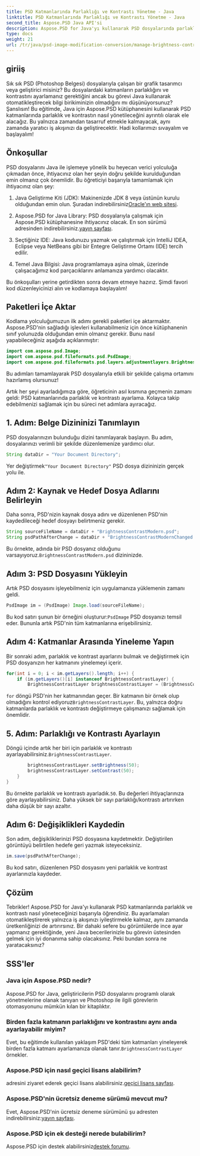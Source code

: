 ```yaml
---
title: PSD Katmanlarında Parlaklığı ve Kontrastı Yönetme - Java
linktitle: PSD Katmanlarında Parlaklığı ve Kontrastı Yönetme - Java
second_title: Aspose.PSD Java API'si
description: Aspose.PSD for Java'yı kullanarak PSD dosyalarında parlaklık ve kontrastı zahmetsizce ayarlamayı öğrenin. Geliştiriciler ve grafik tasarımcıları için idealdir.
type: docs
weight: 21
url: /tr/java/psd-image-modification-conversion/manage-brightness-contrast-psd-layers/
---
```

## giriiş

Sık sık PSD (Photoshop Belgesi) dosyalarıyla çalışan bir grafik tasarımcı veya geliştirici misiniz? Bu dosyalardaki katmanların parlaklığını ve kontrastını ayarlamanız gerektiğini ancak bu görevi Java kullanarak otomatikleştirecek bilgi birikiminizin olmadığını mı düşünüyorsunuz? Şanslısın! Bu eğitimde, Java için Aspose.PSD kütüphanesini kullanarak PSD katmanlarında parlaklık ve kontrastın nasıl yönetileceğini ayrıntılı olarak ele alacağız. Bu yalnızca zamandan tasarruf etmekle kalmayacak, aynı zamanda yaratıcı iş akışınızı da geliştirecektir. Hadi kollarımızı sıvayalım ve başlayalım!

## Önkoşullar

PSD dosyalarını Java ile işlemeye yönelik bu heyecan verici yolculuğa çıkmadan önce, ihtiyacınız olan her şeyin doğru şekilde kurulduğundan emin olmanız çok önemlidir. Bu öğreticiyi başarıyla tamamlamak için ihtiyacınız olan şey:

1.  Java Geliştirme Kiti (JDK): Makinenizde JDK 8 veya üstünün kurulu olduğundan emin olun. Şuradan indirebilirsiniz[Oracle'ın web sitesi](https://www.oracle.com/java/technologies/javase-jdk8-downloads.html).

2. Aspose.PSD for Java Library: PSD dosyalarıyla çalışmak için Aspose.PSD kütüphanesine ihtiyacınız olacak. En son sürümü adresinden indirebilirsiniz.[yayın sayfası](https://releases.aspose.com/psd/java/).

3. Seçtiğiniz IDE: Java kodunuzu yazmak ve çalıştırmak için IntelliJ IDEA, Eclipse veya NetBeans gibi bir Entegre Geliştirme Ortamı (IDE) tercih edilir.

4. Temel Java Bilgisi: Java programlamaya aşina olmak, üzerinde çalışacağımız kod parçacıklarını anlamanıza yardımcı olacaktır.

Bu önkoşulları yerine getirdikten sonra devam etmeye hazırız. Şimdi favori kod düzenleyicinizi alın ve kodlamaya başlayalım!

## Paketleri İçe Aktar

Kodlama yolculuğumuzun ilk adımı gerekli paketleri içe aktarmaktır. Aspose.PSD'nin sağladığı işlevleri kullanabilmeniz için önce kütüphanenin sınıf yolunuzda olduğundan emin olmanız gerekir. Bunu nasıl yapabileceğiniz aşağıda açıklanmıştır:

```java
import com.aspose.psd.Image;
import com.aspose.psd.fileformats.psd.PsdImage;
import com.aspose.psd.fileformats.psd.layers.adjustmentlayers.BrightnessContrastLayer;
```

Bu adımları tamamlayarak PSD dosyalarıyla etkili bir şekilde çalışma ortamını hazırlamış olursunuz!

Artık her şeyi ayarladığımıza göre, öğreticinin asıl kısmına geçmenin zamanı geldi: PSD katmanlarında parlaklık ve kontrastı ayarlama. Kolayca takip edebilmenizi sağlamak için bu süreci net adımlara ayıracağız.

## 1. Adım: Belge Dizininizi Tanımlayın

PSD dosyalarınızın bulunduğu dizini tanımlayarak başlayın. Bu adım, dosyalarınızı verimli bir şekilde düzenlemenize yardımcı olur.

```java
String dataDir = "Your Document Directory";
```

 Yer değiştirmek`"Your Document Directory"` PSD dosya dizininizin gerçek yolu ile.

## Adım 2: Kaynak ve Hedef Dosya Adlarını Belirleyin

Daha sonra, PSD'nizin kaynak dosya adını ve düzenlenen PSD'nin kaydedileceği hedef dosyayı belirtmeniz gerekir.

```java
String sourceFileName = dataDir + "BrightnessContrastModern.psd";
String psdPathAfterChange = dataDir + "BrightnessContrastModernChanged.psd";
```

 Bu örnekte, adında bir PSD dosyanız olduğunu varsayıyoruz.`BrightnessContrastModern.psd` dizininizde.

## Adım 3: PSD Dosyasını Yükleyin

Artık PSD dosyasını işleyebilmeniz için uygulamanıza yüklemenin zamanı geldi.

```java
PsdImage im = (PsdImage) Image.load(sourceFileName);
```

 Bu kod satırı şunun bir örneğini oluşturur:`PsdImage` PSD dosyanızı temsil eder. Bununla artık PSD'nin tüm katmanlarına erişebilirsiniz.

## Adım 4: Katmanlar Arasında Yineleme Yapın

Bir sonraki adım, parlaklık ve kontrast ayarlarını bulmak ve değiştirmek için PSD dosyanızın her katmanını yinelemeyi içerir.

```java
for(int i = 0; i < im.getLayers().length; i++) {
    if (im.getLayers()[i] instanceof BrightnessContrastLayer) {
        BrightnessContrastLayer brightnessContrastLayer = (BrightnessContrastLayer)im.getLayers()[i];
```

`for` döngü PSD'nin her katmanından geçer. Bir katmanın bir örnek olup olmadığını kontrol ediyoruz`BrightnessContrastLayer`. Bu, yalnızca doğru katmanlarda parlaklık ve kontrastı değiştirmeye çalışmanızı sağlamak için önemlidir.

## 5. Adım: Parlaklığı ve Kontrastı Ayarlayın

 Döngü içinde artık her biri için parlaklık ve kontrastı ayarlayabilirsiniz.`BrightnessContrastLayer`. 

```java
        brightnessContrastLayer.setBrightness(50);
        brightnessContrastLayer.setContrast(50);
    }
}
```

 Bu örnekte parlaklık ve kontrastı ayarladık.`50`. Bu değerleri ihtiyaçlarınıza göre ayarlayabilirsiniz. Daha yüksek bir sayı parlaklığı/kontrastı artırırken daha düşük bir sayı azaltır.

## Adım 6: Değişiklikleri Kaydedin

Son adım, değişikliklerinizi PSD dosyasına kaydetmektir. Değiştirilen görüntüyü belirtilen hedefe geri yazmak isteyeceksiniz.

```java
im.save(psdPathAfterChange);
```

Bu kod satırı, düzenlenen PSD dosyasını yeni parlaklık ve kontrast ayarlarınızla kaydeder.

## Çözüm

Tebrikler! Aspose.PSD for Java'yı kullanarak PSD katmanlarında parlaklık ve kontrastı nasıl yöneteceğinizi başarıyla öğrendiniz. Bu ayarlamaları otomatikleştirerek yalnızca iş akışınızı iyileştirmekle kalmaz, aynı zamanda üretkenliğinizi de artırırsınız. Bir dahaki sefere bu görüntülerde ince ayar yapmanız gerektiğinde, yeni Java becerilerinizle bu görevin üstesinden gelmek için iyi donanıma sahip olacaksınız. Peki bundan sonra ne yaratacaksınız?

## SSS'ler

### Java için Aspose.PSD nedir?
Aspose.PSD for Java, geliştiricilerin PSD dosyalarını programlı olarak yönetmelerine olanak tanıyan ve Photoshop ile ilgili görevlerin otomasyonunu mümkün kılan bir kitaplıktır.

### Birden fazla katmanın parlaklığını ve kontrastını aynı anda ayarlayabilir miyim?
 Evet, bu eğitimde kullanılan yaklaşım PSD'deki tüm katmanları yineleyerek birden fazla katmanı ayarlamanıza olanak tanır.`BrightnessContrastLayer` örnekler.

### Aspose.PSD için nasıl geçici lisans alabilirim?
 adresini ziyaret ederek geçici lisans alabilirsiniz.[geçici lisans sayfası](https://purchase.aspose.com/temporary-license/).

### Aspose.PSD'nin ücretsiz deneme sürümü mevcut mu?
 Evet, Aspose.PSD'nin ücretsiz deneme sürümünü şu adresten indirebilirsiniz:[yayın sayfası](https://releases.aspose.com/).

### Aspose.PSD için ek desteği nerede bulabilirim?
 Aspose.PSD için destek alabilirsiniz[destek forumu](https://forum.aspose.com/c/psd/34).